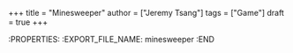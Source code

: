 +++
title = "Minesweeper"
author = ["Jeremy Tsang"]
tags = ["Game"]
draft = true
+++

:PROPERTIES:
:EXPORT_FILE_NAME: minesweeper
:END
